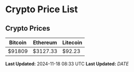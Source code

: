 # Crypto Price List

## Crypto Prices
| Bitcoin | Ethereum | Litecoin |
| ------- | -------- | -------- |
| $91809 | $3127.33 | $92.23 |
**Last Updated:** 2024-11-18 08:33 UTC
**Last Updated:** $DATE$
